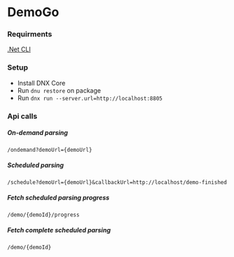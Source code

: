 # DemoGo

### Requirments
[.Net CLI](https://github.com/dotnet/cli)

### Setup
- Install DNX Core
- Run `dnu restore` on package
- Run `dnx run --server.url=http://localhost:8805`

### Api calls
##### On-demand parsing
`/ondemand?demoUrl={demoUrl}`
##### Scheduled parsing
`/schedule?demoUrl={demoUrl}&callbackUrl=http://localhost/demo-finished`
##### Fetch scheduled parsing progress
`/demo/{demoId}/progress`
##### Fetch complete scheduled parsing
`/demo/{demoId}`

